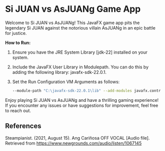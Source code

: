 # Si JUAN vs AsJUANg Game App

Welcome to Si JUAN vs AsJUANg! This JavaFX game app pits the legendary Si JUAN against the notorious villain AsJUANg in an epic battle for justice. 

**How to Run:**
1. Ensure you have the JRE System Library [jdk-22] installed on your system.
2. Include the JavaFX User Library in Modulepath. You can do this by adding the following library: javafx-sdk-22.0.1.
3. Set the Run Configuration VM Arguments as follows:
   
   ```bash
   --module-path "C:\javafx-sdk-22.0.1\lib" --add-modules javafx.controls,javafx.media,javafx.fxml
   ```


Enjoy playing Si JUAN vs AsJUANg and have a thrilling gaming experience! If you encounter any issues or have suggestions for improvement, feel free to reach out.

## References

Steampianist. (2021, August 15). Ang Cariñosa OFF VOCAL [Audio file]. Retrieved from https://www.newgrounds.com/audio/listen/1067145
